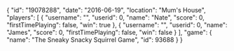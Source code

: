 {
  "id": "19078288",
  "date": "2016-06-19",
  "location": "Mum's House",
  "players": [
    {
      "username": "",
      "userid": 0,
      "name": "Nate",
      "score": 0,
      "firstTimePlaying": false,
      "win": true
    },
    {
      "username": "",
      "userid": 0,
      "name": "James",
      "score": 0,
      "firstTimePlaying": false,
      "win": false
    }
  ],
  "game": {
    "name": "The Sneaky Snacky Squirrel Game",
    "id": 93688
  }
}
